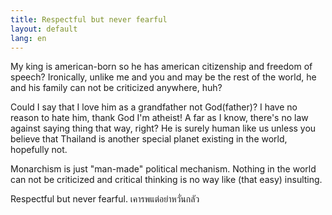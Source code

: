 ```yaml
---
title: Respectful but never fearful
layout: default
lang: en
---
```


<p>My king is american-born so he has american citizenship and freedom of speech? Ironically, unlike me and you and may be the rest of the world, he and his family can not be criticized anywhere, huh?</p>
<p>Could I say that I love him as a grandfather not God(father)? I have no reason to hate him, thank God I'm atheist! A far as I know, there's no law against saying thing that way, right? He is surely human like us unless you believe that Thailand is another special planet existing in the world, hopefully not.</p>
<p>Monarchism is just "man-made" political mechanism. Nothing in the world can not be criticized and critical thinking is no way like (that easy) insulting.</p>
<p>Respectful but never fearful. เคารพแต่อย่าหวั่นกลัว</p>
